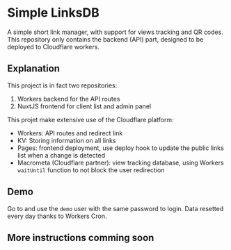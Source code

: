 # Simple LinksDB

A simple short link manager, with support for views tracking and QR codes. This repository only contains the backend (API) part, designed to be deployed to Cloudflare workers.

## Explanation

This project is in fact two repositories:

1. Workers backend for the API routes
2. NuxtJS frontend for client list and admin panel

This projet make extensive use of the Cloudflare platform:

- Workers: API routes and redirect link
- KV: Storing information on all links
- Pages: frontend deployment, use deploy hook to update the public links list when a change is detected
- Macrometa (Cloudflare partner): view tracking database, using Workers `waitUntil` function to not block the user redirection

## Demo

Go to []() and use the `demo` user with the same password to login. Data resetted every day thanks to Workers Cron.

## More instructions comming soon